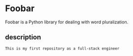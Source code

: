 # Foobar

Foobar is a Python library for dealing with word pluralization.

## description

```
This is my first repository as a full-stack engineer
```
